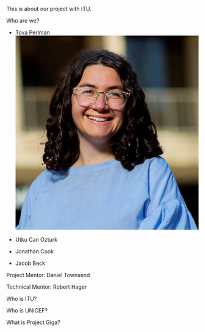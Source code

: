 This is about our project with ITU.

Who are we?

- Tova Perlman
![Image](Images/cropped.jpg)

- Utku Can Ozturk
- Jonathan Cook
- Jacob Beck

Project Mentor:
Daniel Townsend

Technical Mentor: 
Robert Hager

Who is ITU?

Who is UNICEF?

What is Project Giga?
